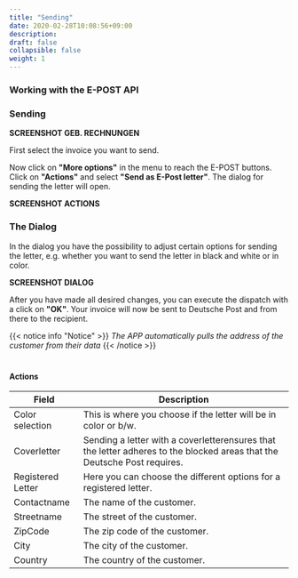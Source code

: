 ```yaml
---
title: "Sending"
date: 2020-02-28T10:08:56+09:00
description: 
draft: false
collapsible: false
weight: 1
---
```

### Working with the E-POST API

### Sending

**SCREENSHOT GEB. RECHNUNGEN**

First select the invoice you want to send.

Now click on **"More options"** in the menu to reach the E-POST buttons. Click on **"Actions"** and select **"Send as E-Post letter"**. The dialog for sending the letter will open.

**SCREENSHOT ACTIONS**

### The Dialog

In the dialog you have the possibility to adjust certain options for sending the letter, e.g. whether you want to send the letter in black and white or in color.

**SCREENSHOT DIALOG**

After you have made all desired changes, you can execute the dispatch with a click on **"OK"**. Your invoice will now be sent to Deutsche Post and from there to the recipient.

{{< notice info "Notice" >}}
 _The APP automatically pulls the address of the customer from their data_
{{< /notice >}}
#

#### Actions

| Field             | Description                                                                                                                |
|-------------------|----------------------------------------------------------------------------------------------------------------------------|
| Color selection   | This is where you choose if the letter will be in color or b/w.                                                            |
| Coverletter       | Sending a letter with a coverletterensures that the letter adheres to the blocked areas that the Deutsche Post requires.   |
| Registered Letter | Here you can choose the different options for a registered letter.                                                         |
| Contactname       | The name of the customer.                                                                                                  |
| Streetname        | The street of the customer.                                                                                                |
| ZipCode           | The zip code of the customer.                                                                                              |
| City              | The city of the customer.                                                                                                  |
| Country           | The country of the customer.                                                                                               |